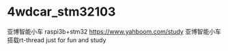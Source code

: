 # 4wdcar_stm32103
亚博智能小车  raspi3b+stm32
https://www.yahboom.com/study  亚博智能小车  搭载rt-thread  just for fun and study


